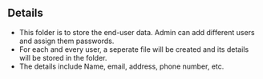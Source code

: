 ## Details
 - This folder is to store the end-user data. Admin can add different users and assign them passwords.
 - For each and every user, a seperate file will be created and its details will be stored in the folder.
 - The details include Name, email, address, phone number, etc.
 
